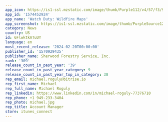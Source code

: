 ```yaml
---
app_icon: https://is1-ssl.mzstatic.com/image/thumb/Purple112/v4/57/f3/9b/57f39b77-8b07-ca18-ce41-eaf36c967e83/AppIcon-0-0-1x_U007epad-0-85-220.png/1024x1024bb.png
app_id: '1574452924'
app_name: 'Watch Duty: Wildfire Maps'
app_screenshot: https://is1-ssl.mzstatic.com/image/thumb/PurpleSource126/v4/00/4c/1c/004c1cfa-d926-70ae-843e-7af96e85d590/7549cce1-eb2c-46cb-869d-b7e8f9a2deb0_Screen_1.png/1284x2778bb.png
category: News
country: US
id: 6FlwktkATuUY
language: en
most_recent_release: '2024-02-20T00:00:00'
publisher_id: '1570929435'
publisher_name: Sherwood Forestry Service, Inc.
rank: '309'
release_count_in_past_year: '39'
release_count_in_past_year_category: 9
release_count_in_past_year_top_in_category: 38
rep_email: michael.roguly@bitrise.io
rep_first_name: Michael
rep_full_name: Michael Roguly
rep_linkedin: https://www.linkedin.com/in/michael-roguly-77376710
rep_phone: +1 949-233-3404
rep_photo: michael.jpg
rep_title: Account Manager
store: itunes_connect
---
```

